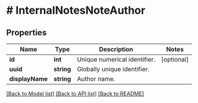 # # InternalNotesNoteAuthor

## Properties

Name | Type | Description | Notes
------------ | ------------- | ------------- | -------------
**id** | **int** | Unique numerical identifier. | [optional]
**uuid** | **string** | Globally unique identifier. |
**displayName** | **string** | Author name. |

[[Back to Model list]](../../README.md#models) [[Back to API list]](../../README.md#endpoints) [[Back to README]](../../README.md)
